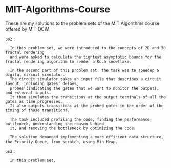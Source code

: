 # MIT-Algorithms-Course
These are my solutions to the problem sets of the MIT Algorithms course offered by MIT OCW.

<code>ps2</code> : 

      In this problem set, we were introduced to the concepts of 2D and 3D fractal rendering 
      and were asked to calculate the tightest asymptotic bounds for the fractal rendering algorithm to render a Koch snowflake.

      In the second part of this problem set, the task was to speedup a digital circuit simulator. 
      The circuit simulator takes an input file that describes a circuit layout, including gates’ delays,
      probes (indicating the gates that we want to monitor the output), and external inputs. 
      It then simulates the transitions at the output terminals of all the gates as time progresses. 
      It also outputs transitions at the probed gates in the order of the timing of those transitions.
      
      The task included profiling the code, finding the performance bottleneck, understanding the reason behind
      it, and removing the bottleneck by optimizing the code.
      
      The solution demanded implementing a more efficient data structure, the Priority Queue, from scratch, using Min Heap.
      
       
<code>ps3</code> :

      In this problem set, 
      
